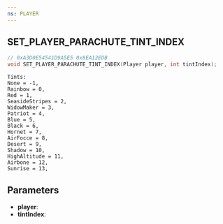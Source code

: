```yaml
---
ns: PLAYER
---
```

## SET_PLAYER_PARACHUTE_TINT_INDEX

```c
// 0xA3D0E54541D9A5E5 0x8EA12EDB
void SET_PLAYER_PARACHUTE_TINT_INDEX(Player player, int tintIndex);
```

```
Tints:  
None = -1,  
Rainbow = 0,  
Red = 1,  
SeasideStripes = 2,  
WidowMaker = 3,  
Patriot = 4,  
Blue = 5,  
Black = 6,  
Hornet = 7,  
AirFocce = 8,  
Desert = 9,  
Shadow = 10,  
HighAltitude = 11,  
Airbone = 12,  
Sunrise = 13,  
```

## Parameters
* **player**: 
* **tintIndex**: 

